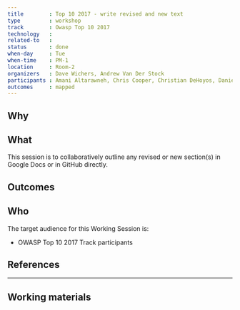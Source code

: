 ```yaml
---
title        : Top 10 2017 - write revised and new text
type         : workshop
track        : Owasp Top 10 2017
technology   :
related-to   :
status       : done
when-day     : Tue
when-time    : PM-1
location     : Room-2
organizers   : Dave Wichers, Andrew Van Der Stock
participants : Amani Altarawneh, Chris Cooper, Christian DeHoyos, Daniel Miessler, Erez Yalon, Jason Li, Jonas vanalderweireldt, Kevin Greene, Nuno Loureiro, Sandor Lenart, Tiago Mendo, Tiffany Long, Torsten Gigler, Josh Grossman, Mateo Martinez
outcomes     : mapped
---
```


## Why


## What

This session is to collaboratively outline any revised or new section(s) in Google Docs or in GitHub directly.

## Outcomes



## Who

The target audience for this Working Session is:

 - OWASP Top 10 2017 Track participants

## References

---

## Working materials
